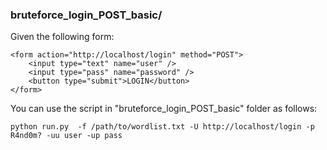 ### bruteforce_login_POST_basic/

Given the following form:

    <form action="http://localhost/login" method="POST">
        <input type="text" name="user" />
        <input type="pass" name="password" />
        <button type="submit">LOGIN</button>
    </form>

You can use the script in "bruteforce_login_POST_basic" folder as follows:

    python run.py  -f /path/to/wordlist.txt -U http://localhost/login -p R4nd0m? -uu user -up pass 